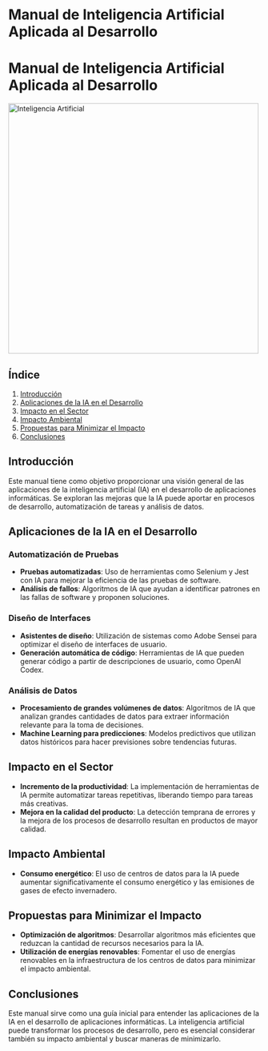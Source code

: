 # Manual de Inteligencia Artificial Aplicada al Desarrollo
<h1>Manual de Inteligencia Artificial Aplicada al Desarrollo</h1>
<a href="https://www.muycomputerpro.com/" target="_blank">
    <img src="https://www.muycomputerpro.com/wp-content/uploads/2018/01/Inteligencia_Artificial.jpg" alt="Inteligencia Artificial" style="width: 500px; height: auto;" />
</a>

## Índice
1. [Introducción](#introducción)
2. [Aplicaciones de la IA en el Desarrollo](#aplicaciones-de-la-ia-en-el-desarrollo)
3. [Impacto en el Sector](#impacto-en-el-sector)
4. [Impacto Ambiental](#impacto-ambiental)
5. [Propuestas para Minimizar el Impacto](#propuestas-para-minimizar-el-impacto)
6. [Conclusiones](#conclusiones)

## Introducción
Este manual tiene como objetivo proporcionar una visión general de las aplicaciones de la inteligencia artificial (IA) en el desarrollo de aplicaciones informáticas. Se exploran las mejoras que la IA puede aportar en procesos de desarrollo, automatización de tareas y análisis de datos.

## Aplicaciones de la IA en el Desarrollo
### Automatización de Pruebas
- **Pruebas automatizadas**: Uso de herramientas como Selenium y Jest con IA para mejorar la eficiencia de las pruebas de software.
- **Análisis de fallos**: Algoritmos de IA que ayudan a identificar patrones en las fallas de software y proponen soluciones.

### Diseño de Interfaces
- **Asistentes de diseño**: Utilización de sistemas como Adobe Sensei para optimizar el diseño de interfaces de usuario.
- **Generación automática de código**: Herramientas de IA que pueden generar código a partir de descripciones de usuario, como OpenAI Codex.

### Análisis de Datos
- **Procesamiento de grandes volúmenes de datos**: Algoritmos de IA que analizan grandes cantidades de datos para extraer información relevante para la toma de decisiones.
- **Machine Learning para predicciones**: Modelos predictivos que utilizan datos históricos para hacer previsiones sobre tendencias futuras.

## Impacto en el Sector
- **Incremento de la productividad**: La implementación de herramientas de IA permite automatizar tareas repetitivas, liberando tiempo para tareas más creativas.
- **Mejora en la calidad del producto**: La detección temprana de errores y la mejora de los procesos de desarrollo resultan en productos de mayor calidad.

## Impacto Ambiental
- **Consumo energético**: El uso de centros de datos para la IA puede aumentar significativamente el consumo energético y las emisiones de gases de efecto invernadero.

## Propuestas para Minimizar el Impacto
- **Optimización de algoritmos**: Desarrollar algoritmos más eficientes que reduzcan la cantidad de recursos necesarios para la IA.
- **Utilización de energías renovables**: Fomentar el uso de energías renovables en la infraestructura de los centros de datos para minimizar el impacto ambiental.

## Conclusiones
Este manual sirve como una guía inicial para entender las aplicaciones de la IA en el desarrollo de aplicaciones informáticas. La inteligencia artificial puede transformar los procesos de desarrollo, pero es esencial considerar también su impacto ambiental y buscar maneras de minimizarlo.
